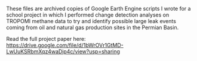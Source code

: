 These files are archived copies of Google Earth Engine scripts I wrote for a school project in which I performed change detection analyses on TROPOMI methane data to try and identify possible large leak events coming from oil and natural gas production sites in the Permian Basin.  

Read the full project paper here: https://drive.google.com/file/d/1bWrOVr1GtMD-LwUuKSRbmXqz4waDip4c/view?usp=sharing
